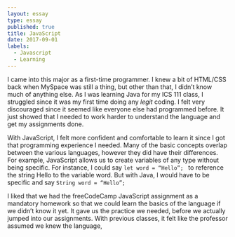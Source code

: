 ```yaml
---
layout: essay
type: essay
published: true
title: JavaScript
date: 2017-09-01
labels:
  - Javascript
  - Learning
---
```


I came into this major as a first-time programmer. I knew a bit of HTML/CSS back when MySpace was still a thing, but other than that, I didn’t know much of anything else. As I was learning Java for my ICS 111 class, I struggled since it was my first time doing any *legit* coding. I felt very discouraged since it seemed like everyone else had programmed before. It just showed that I needed to work harder to understand the language and get my assignments done. 

With JavaScript, I felt more confident and comfortable to learn it since I got that programming experience I needed. Many of the basic concepts overlap between the various languages, however they did have their differences. For example, JavaScript allows us to create variables of any type without being specific. For instance, I could say ```let word = “Hello”; ``` to reference the string Hello to the variable word. But with Java, I would have to be specific and say ```String word = “Hello”; ```

I liked that we had the freeCodeCamp JavaScript assignment as a mandatory homework so that we could learn the basics of the language if we didn’t know it yet. It gave us the practice we needed, before we actually jumped into our assignments. With previous classes, it felt like the professor assumed we knew the language, 
